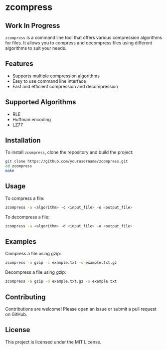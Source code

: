 # zcompress

## Work In Progress

`zcompress` is a command line tool that offers various compression algorithms for files. It allows you to compress and decompress files using different algorithms to suit your needs.

## Features

- Supports multiple compression algorithms
- Easy to use command line interface
- Fast and efficient compression and decompression

## Supported Algorithms

- RLE
- Huffman encoding
- LZ77

## Installation

To install `zcompress`, clone the repository and build the project:

```sh
git clone https://github.com/yourusername/zcompress.git
cd zcompress
make
```

## Usage

To compress a file:

```sh
zcompress -a <algorithm> -c <input_file> -o <output_file>
```

To decompress a file:

```sh
zcompress -a <algorithm> -d <input_file> -o <output_file>
```

## Examples

Compress a file using gzip:

```sh
zcompress -a gzip -c example.txt -o example.txt.gz
```

Decompress a file using gzip:

```sh
zcompress -a gzip -d example.txt.gz -o example.txt
```

## Contributing

Contributions are welcome! Please open an issue or submit a pull request on GitHub.

## License

This project is licensed under the MIT License.
